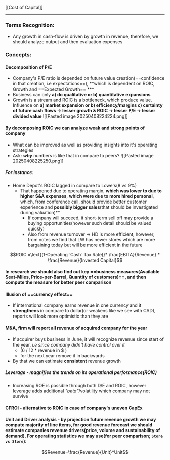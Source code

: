 [[Cost of Capital]]
***
### Terms Recognition:

- Any growth in cash-flow is driven by growth in revenue, therefore, we should analyze output and then evaluation expenses

### Concepts:

#### Decomposition of P/E 
- Company's P/E ratio is depended on future value creation(==confidence in that creation, i.e expectations==), **which is dependent on ROIC, Growth and ==Expected Growth== ***
- Business can only **a) do qualitative or b) quantitative expansions**
- Growth is a stream and ROIC is a bottleneck, which produce value. Influence on **a) market expansion or b) efficiency/margins c) certainty of future cash flows -> lesser growth & ROIC -> lesser P/E -> lesser divided value** 
![[Pasted image 20250408224224.png]]


#### By decomposing ROIC we can analyze weak and strong points of company
- What can be improved as well as providing insights into it's operating strategies
- Ask: ***why*** numbers is like that in compare to peers?
![[Pasted image 20250408225250.png]]

##### For instance: 
- Home Depot's ROIC lagged in compare to Lowe's(8 vs 9%)
	- That happened due to operating margin, **which was lower to due to higher S&A expenses**, **which were due to more hired personal**, which, from conference call, should provide better customer experience and **possibly bigger sales**(that should be investigated during valuation)**
		- If company will succeed, it short-term sell off may provide a buying opportunities(however such detail should be valued quickly) 
		- Also from revenue turnover -> HD is more efficient, however, from notes we find that LW has newer stores which are more bargaining today but will be more efficient in the future


$$ROIC =\text{(1-Operating `Cash` Tax Rate)}* \frac{EBITA}{Revenue} * \frac{Revenue}{Invested Capital}$$

#### In research we should also find out key ==business measures(Available Seat-Miles, Price-per-Barrel, Quantity of customers)==, and then compute the measure for better peer comparison 


#### Illusion of ==currency effect==
- If international company earns revenue in one currency and it **strengthens** in compare to dollar(or weakens like we see with CAD), reports will look more optimistic than they are

#### M&A, firm will report all revenue of acquired company for the year 
- If acquirer buys business in June, it will recognize revenue since start of the year, *i.e since company didn't have control over it*
	- (6 / 12 * revenue in $ )
	- for the next year remove it in backwards
- By that we can estimate **consistent** revenue growth 

##### Leverage - magnifies the trends on its operational performance(ROIC)
- Increasing ROE is possible through both D/E and ROIC, however leverage adds additional *"beta"*/volatility which company may not survive 

#### CFROI - alternative to ROIC in case of company's uneven CapEx 

#### Unit and Driver analysis - by projection future revenue growth we may compute majority of line items, for good revenue forecast we should estimate companies revenue drivers(price, volume and sustainability of demand). For operating statistics we may use(for peer comparison; `Store vs Store`):
$$Revenue=\frac{Revenue}{Unit}*Unit$$  

